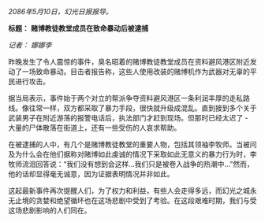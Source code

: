 _2086年5月10日，幻光日报报导。_

**标题：** **赌博教徒教堂成员在致命暴动后被逮捕**

_记者：_ _娜娜李_

昨晚发生了令人震惊的事件，臭名昭着的赌博教徒教堂成员在资料避风港区附近发动了一场致命暴动。目击者报告称，这些人使用改装的赌博机作为武器对无辜的平民进行攻击。

据当局表示，事件始于两个对立的帮派争夺资料避风港区一条利润丰厚的走私路线。像往常一样，双方都采取了暴力手段，很快就升级成混乱。直到接到多个关于武装男子在附近游荡的报警电话后，执法部门才赶到现场。但那时已经太迟了 - 大量的尸体散落在街道上，还有一些受伤的人哀求帮助。

在被逮捕的人中，有几个是赌博教徒教堂的重要人物，包括其领袖李牧师。当被问及为什么会在他们据称对赌博如此虔诚的情况下采取如此无意义的暴力行为时，李牧师流泪回答说：“我们没有想到会这样...我们只是被卷入战争的热潮中...”然而，他的话却显得毫无诚意，因为证据表明情况并非如此。

这起最新事件再次提醒人们，为了权力和利益，有些人会走得多远，而幻光之城永无止境的贪婪和绝望循环也在这场悲剧中受到了考验。在这段艰难时期，我们与受这场悲剧影响的人们同在。
